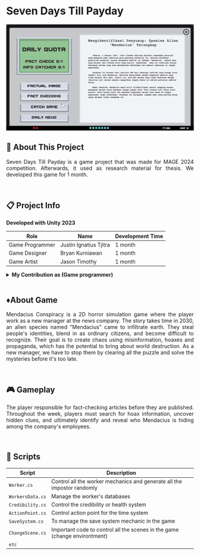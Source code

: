 # Seven Days Till Payday

<p align="center">
<img src="https://github.com/jtntjtra04/jtntjtra04/blob/fe6df8bf2a389d19c809c617aa118f1e0c558aaa/mendacius_conspiracy_demo.gif" alt="Seven Days Till Payday Gameplay">
</p>

## 🔴 About This Project
<p align="justify">Seven Days Till Payday is a game project that was made for MAGE 2024 competition. Afterwards, it used as research material for thesis. We developed this game for 1 month. </p>

<br>

## 📋 Project Info

<b> Developed with Unity 2023 </b>

| **Role** | **Name** | **Development Time** 
| - | - | - |
| Game Programmer | Justin Ignatius Tjitra | 1 month |
| Game Designer | Bryan Kurniawan | 1 month |
| Game Artist | Jason Timothy | 1 month |

<details>
<summary> <b> My Contribution as (Game programmer)</b> </summary>

- Scene Movement
- Core Mechanics
- Puzzle Mechanics
- Time and Health System
- UI Navigation
- Menu
- Environment
- Audio Programming
- Bug Fixing

</details>

<br>

## ♦️About Game
<p align="justify">Mendacius Conspiracy is a 2D horror simulation game where the player work as a new manager at the news company. The story takes time in 2030, an alien species named "Mendacius" came to infiltrate earth. They steal people's identities, blend in as ordinary citizens, and become difficult to recognize. Their goal is to create chaos using misinformation, hoaxes and propaganda, which has the potential to bring about world destruction. As a new manager, we have to stop them by clearing all the puzzle and solve the mysteries before it's too late.</p>

<br>

## 🎮 Gameplay
<p align="justify">The player responsible for fact-checking articles before they are published. Throughout the week, players must search for hoax information, uncover hidden clues, and ultimately identify and reveal who Mendacius is hiding among the company's employees.</p>

<br>

## 📜 Scripts

|  Script       | Description                                                  |
| ------------------- | ------------------------------------------------------------ |
| `Worker.cs` | Control all the worker mechanics and generate all the impostor randomly |
| `WorkersData.cs`  | Manage the worker's databases |
| `Credibility.cs`  | Control the credibility or health system |
| `ActionPoint.cs`  | Control action point for the time system |
| `SaveSystem.cs`  | To manage the save system mechanic in the game |
| `ChangeScene.cs`  | Important code to control all the scenes in the game (change environtment) |
| `etc`  |

<br>
